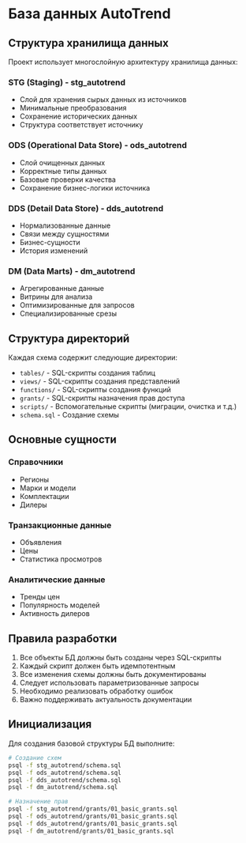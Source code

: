 # База данных AutoTrend

## Структура хранилища данных

Проект использует многослойную архитектуру хранилища данных:

### STG (Staging) - stg_autotrend
- Слой для хранения сырых данных из источников
- Минимальные преобразования
- Сохранение исторических данных
- Структура соответствует источнику

### ODS (Operational Data Store) - ods_autotrend
- Слой очищенных данных
- Корректные типы данных
- Базовые проверки качества
- Сохранение бизнес-логики источника

### DDS (Detail Data Store) - dds_autotrend
- Нормализованные данные
- Связи между сущностями
- Бизнес-сущности
- История изменений

### DM (Data Marts) - dm_autotrend
- Агрегированные данные
- Витрины для анализа
- Оптимизированные для запросов
- Специализированные срезы

## Структура директорий

Каждая схема содержит следующие директории:
- `tables/` - SQL-скрипты создания таблиц
- `views/` - SQL-скрипты создания представлений
- `functions/` - SQL-скрипты создания функций
- `grants/` - SQL-скрипты назначения прав доступа
- `scripts/` - Вспомогательные скрипты (миграции, очистка и т.д.)
- `schema.sql` - Создание схемы

## Основные сущности

### Справочники
- Регионы
- Марки и модели
- Комплектации
- Дилеры

### Транзакционные данные
- Объявления
- Цены
- Статистика просмотров

### Аналитические данные
- Тренды цен
- Популярность моделей
- Активность дилеров

## Правила разработки

1. Все объекты БД должны быть созданы через SQL-скрипты
2. Каждый скрипт должен быть идемпотентным
3. Все изменения схемы должны быть документированы
4. Следует использовать параметризованные запросы
5. Необходимо реализовать обработку ошибок
6. Важно поддерживать актуальность документации

## Инициализация

Для создания базовой структуры БД выполните:
```bash
# Создание схем
psql -f stg_autotrend/schema.sql
psql -f ods_autotrend/schema.sql
psql -f dds_autotrend/schema.sql
psql -f dm_autotrend/schema.sql

# Назначение прав
psql -f stg_autotrend/grants/01_basic_grants.sql
psql -f ods_autotrend/grants/01_basic_grants.sql
psql -f dds_autotrend/grants/01_basic_grants.sql
psql -f dm_autotrend/grants/01_basic_grants.sql
```
